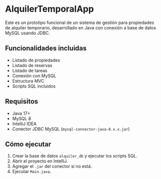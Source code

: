# AlquilerTemporalApp

Este es un prototipo funcional de un sistema de gestión para propiedades de alquiler temporario, desarrollado en Java con conexión a base de datos MySQL usando JDBC.

## Funcionalidades incluidas

- Listado de propiedades
- Listado de reservas
- Listado de tareas
- Conexión con MySQL
- Estructura MVC
- Scripts SQL incluidos

## Requisitos

- Java 17+
- MySQL 8
- IntelliJ IDEA
- Conector JDBC MySQL (`mysql-connector-java-8.x.x.jar`)

## Cómo ejecutar

1. Crear la base de datos `alquiler_db` y ejecutar los scripts SQL.
2. Abrir el proyecto en IntelliJ.
3. Agregar el `.jar` del conector si no está.
4. Ejecutar `Main.java`.

